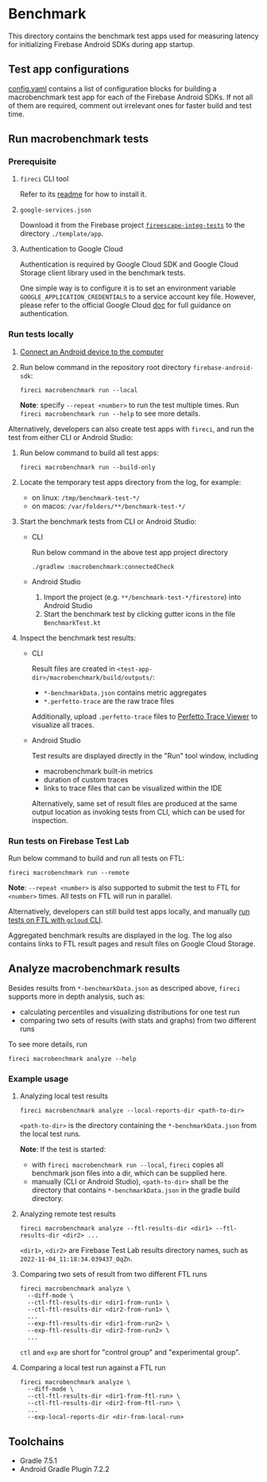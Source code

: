 # Benchmark

This directory contains the benchmark test apps used for measuring latency for
initializing Firebase Android SDKs during app startup.

## Test app configurations

[config.yaml](config.yaml) contains a list of configuration blocks for
building a macrobenchmark test app for each of the Firebase Android SDKs.
If not all of them are required, comment out irrelevant ones for faster build
and test time.

## Run macrobenchmark tests

### Prerequisite

1. `fireci` CLI tool

   Refer to its [readme](../../ci/fireci/README.md) for how to install it.

1. `google-services.json`

   Download it from the Firebase project
   [`fireescape-integ-tests`](https://firebase.corp.google.com/u/0/project/fireescape-integ-tests)
   to the directory `./template/app`.

1. Authentication to Google Cloud

   Authentication is required by Google Cloud SDK and Google Cloud Storage
   client library used in the benchmark tests.

   One simple way is to configure it is to set an environment variable
   `GOOGLE_APPLICATION_CREDENTIALS` to a service account key file. However,
   please refer to the official Google Cloud
   [doc](https://cloud.google.com/docs/authentication) for full guidance on
   authentication.

### Run tests locally

1. [Connect an Android device to the computer](https://d.android.com/studio/run/device)

1. Run below command in the repository root directory `firebase-android-sdk`:

   ```shell
   fireci macrobenchmark run --local
   ```

   **Note**: specify `--repeat <number>` to run the test multiple times. Run
   `fireci macrobenchmark run --help` to see more details.

Alternatively, developers can also create test apps with `fireci`, and run the
test from either CLI or Android Studio:

1. Run below command to build all test apps:

   ```shell
   fireci macrobenchmark run --build-only
   ```

1. Locate the temporary test apps directory from the log, for example:

   - on linux: `/tmp/benchmark-test-*/`
   - on macos: `/var/folders/**/benchmark-test-*/`

1. Start the benchmark tests from CLI or Android Studio:

   - CLI

     Run below command in the above test app project directory

     ```
     ./gradlew :macrobenchmark:connectedCheck
     ```

   - Android Studio

     1. Import the project (e.g. `**/benchmark-test-*/firestore`) into Android Studio
     1. Start the benchmark test by clicking gutter icons in the file `BenchmarkTest.kt`

1. Inspect the benchmark test results:

   - CLI

     Result files are created in `<test-app-dir>/macrobenchmark/build/outputs/`:

     - `*-benchmarkData.json` contains metric aggregates
     - `*.perfetto-trace` are the raw trace files

     Additionally, upload `.perfetto-trace` files to
     [Perfetto Trace Viewer](https://ui.perfetto.dev/) to visualize all traces.

   - Android Studio

     Test results are displayed directly in the "Run" tool window, including

     - macrobenchmark built-in metrics
     - duration of custom traces
     - links to trace files that can be visualized within the IDE

     Alternatively, same set of result files are produced at the same output
     location as invoking tests from CLI, which can be used for inspection.

### Run tests on Firebase Test Lab

Run below command to build and run all tests on FTL:

```shell
fireci macrobenchmark run --remote
```

**Note**: `--repeat <number>` is also supported to submit the test to FTL for
`<number>` times. All tests on FTL will run in parallel.

Alternatively, developers can still build test apps locally, and manually
[run tests on FTL with `gcloud` CLI](https://firebase.google.com/docs/test-lab/android/command-line#running_your_instrumentation_tests).

Aggregated benchmark results are displayed in the log. The log also
contains links to FTL result pages and result files on Google Cloud Storage.

## Analyze macrobenchmark results

Besides results from `*-benchmarkData.json` as descriped above, `fireci`
supports more in depth analysis, such as:

- calculating percentiles and visualizing distributions for one test run
- comparing two sets of results (with stats and graphs) from two different runs

To see more details, run

```shell
fireci macrobenchmark analyze --help
```

### Example usage

1. Analyzing local test results

   ```shell
   fireci macrobenchmark analyze --local-reports-dir <path-to-dir>
   ```

   `<path-to-dir>` is the directory containing the `*-benchmarkData.json` from
   the local test runs.

   **Note**: If the test is started:

   - with `fireci macrobenchmark run --local`, `fireci` copies all benchmark
     json files into a dir, which can be supplied here.
   - manually (CLI or Android Studio), `<path-to-dir>` shall be the directory
     that contains `*-benchmarkData.json` in the gradle build directory.

1. Analyzing remote test results

   ```shell
   fireci macrobenchmark analyze --ftl-results-dir <dir1> --ftl-results-dir <dir2> ...
   ```

   `<dir1>`, `<dir2>` are Firebase Test Lab results directory names, such as
   `2022-11-04_11:18:34.039437_OqZn`.

1. Comparing two sets of result from two different FTL runs

   ```shell
   fireci macrobenchmark analyze \
     --diff-mode \
     --ctl-ftl-results-dir <dir1-from-run1> \
     --ctl-ftl-results-dir <dir2-from-run1> \
     ...
     --exp-ftl-results-dir <dir1-from-run2> \
     --exp-ftl-results-dir <dir2-from-run2> \
     ...
   ```

   `ctl` and `exp` are short for "control group" and "experimental group".

1. Comparing a local test run against a FTL run

   ```shell
   fireci macrobenchmark analyze \
     --diff-mode \
     --ctl-ftl-results-dir <dir1-from-ftl-run> \
     --ctl-ftl-results-dir <dir2-from-ftl-run> \
     ...
     --exp-local-reports-dir <dir-from-local-run>
   ```

## Toolchains

- Gradle 7.5.1
- Android Gradle Plugin 7.2.2
